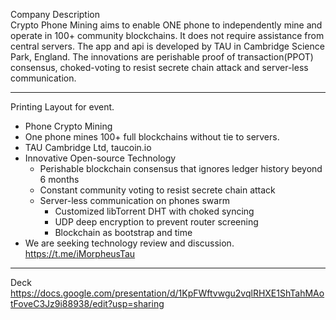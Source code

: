 Company Description <br>
Crypto Phone Mining aims to enable ONE phone to independently mine and operate in 100+ community blockchains. It does not require assistance from central servers. The app and api is developed by TAU in Cambridge Science Park, England. The innovations are perishable proof of transaction(PPOT) consensus, choked-voting to resist secrete chain attack and server-less communication. 

---
Printing Layout for event.

* Phone Crypto Mining
* One phone mines 100+ full blockchains without tie to servers.
* TAU Cambridge Ltd, taucoin.io
* Innovative Open-source Technology
  * Perishable blockchain consensus that ignores ledger history beyond 6 months
  * Constant community voting to resist secrete chain attack
  * Server-less communication on phones swarm 
    * Customized libTorrent DHT with choked syncing
    * UDP deep encryption to prevent router screening
    * Blockchain as bootstrap and time
* We are seeking technology review and discussion. https://t.me/iMorpheusTau

---
Deck
https://docs.google.com/presentation/d/1KpFWftvwgu2vqlRHXE1ShTahMAotFoveC3Jz9i88938/edit?usp=sharing
